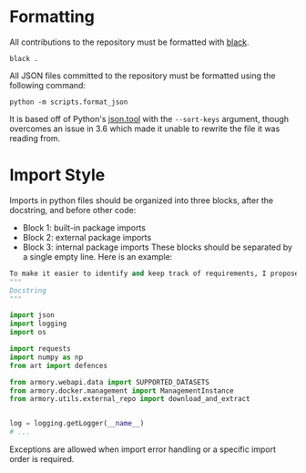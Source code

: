 # Formatting
All contributions to the repository must be formatted with [black](https://github.com/psf/black).
```
black .
```

All JSON files committed to the repository must be formatted using the following command:
```
python -m scripts.format_json
```
It is based off of Python's [json.tool](https://docs.python.org/3/library/json.html#module-json.tool)
with the `--sort-keys` argument, though overcomes an issue in 3.6 which made it unable to rewrite
the file it was reading from.

# Import Style
Imports in python files should be organized into three blocks, after the docstring, and before other code:
* Block 1: built-in package imports
* Block 2: external package imports
* Block 3: internal package imports
These blocks should be separated by a single empty line. Here is an example:
```python
To make it easier to identify and keep track of requirements, I propose the following style for imports:
"""
Docstring
"""

import json
import logging
import os

import requests
import numpy as np
from art import defences

from armory.webapi.data import SUPPORTED_DATASETS                                         
from armory.docker.management import ManagementInstance                                   
from armory.utils.external_repo import download_and_extract


log = logging.getLogger(__name__)
# ...
```

Exceptions are allowed when import error handling or a specific import order is required.

